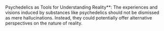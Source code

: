 Psychedelics as Tools for Understanding Reality**: The experiences and visions induced by substances like psychedelics should not be dismissed as mere hallucinations. Instead, they could potentially offer alternative perspectives on the nature of reality.